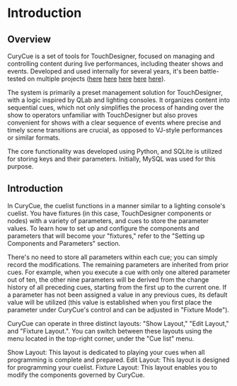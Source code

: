 # Introduction

## Overview

CuryCue is a set of tools for TouchDesigner, focused on managing and controlling content during live performances, including theater shows and events. Developed and used internally for several years, it's been battle-tested on multiple projects ([here](https://1101.media/solaris/) [here](https://1101.media/curiosity-opera/) [here](https://1101.media/flora-spiens/) [here](https://1101.media/wish-delivery-multimedia-performance/) [here](https://visualartists.ru/the-rose-of-the-world/)).  

The system is primarily a preset management solution for TouchDesigner, with a logic inspired by QLab and lighting consoles. It organizes content into sequential cues, which not only simplifies the process of handing over the show to operators unfamiliar with TouchDesigner but also proves convenient for shows with a clear sequence of events where precise and timely scene transitions are crucial, as opposed to VJ-style performances or similar formats.

The core functionality was developed using Python, and SQLite is utilized for storing keys and their parameters. Initially, MySQL was used for this purpose.

## Introduction

In CuryCue, the cuelist functions in a manner similar to a lighting console's cuelist. You have fixtures (in this case, TouchDesigner components or nodes) with a variety of parameters, and cues to store the parameter values. To learn how to set up and configure the components and parameters that will become your "fixtures," refer to the "Setting up Components and Parameters" section.

There's no need to store all parameters within each cue; you can simply record the modifications. The remaining parameters are inherited from prior cues. For example, when you execute a cue with only one altered parameter out of ten, the other nine parameters will be derived from the change history of all preceding cues, starting from the first up to the current one. If a parameter has not been assigned a value in any previous cues, its default value will be utilized (this value is established when you first place the parameter under CuryCue's control and can be adjusted in "Fixture Mode").

CuryCue can operate in three distinct layouts: "Show Layout," "Edit Layout," and "Fixture Layout.". 
You can switch between these layouts using the menu located in the top-right corner, under the "Cue list" menu.

Show Layout: This layout is dedicated to playing your cues when all programming is complete and prepared.
Edit Layout: This layout is designed for programming your cuelist.
Fixture Layout: This layout enables you to modify the components governed by CuryCue.
